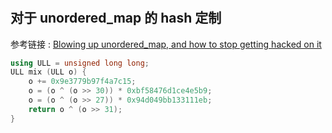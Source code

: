 #

## 对于 unordered_map 的 hash 定制

参考链接 : [Blowing up unordered_map, and how to stop getting hacked on it](https://codeforces.com/blog/entry/62393)

```cpp
using ULL = unsigned long long;
ULL mix (ULL o) {
    o += 0x9e3779b97f4a7c15;
    o = (o ^ (o >> 30)) * 0xbf58476d1ce4e5b9;
    o = (o ^ (o >> 27)) * 0x94d049bb133111eb;
    return o ^ (o >> 31);
}
```
